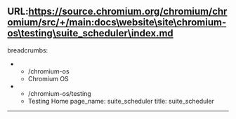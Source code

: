 URL:https://source.chromium.org/chromium/chromium/src/+/main:docs\website\site\chromium-os\testing\suite_scheduler\index.md
---
breadcrumbs:
- - /chromium-os
  - Chromium OS
- - /chromium-os/testing
  - Testing Home
page_name: suite_scheduler
title: suite_scheduler
---
